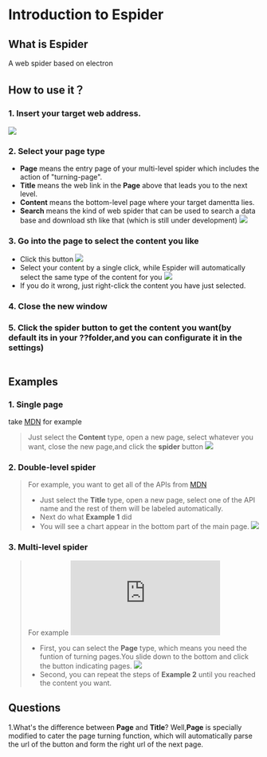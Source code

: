 # Introduction to Espider
## What is Espider
A web spider based on electron

## How to use it？
### 1. Insert your target web address.
![](https://user-images.githubusercontent.com/21007696/47963742-2152d800-e06b-11e8-9fbe-728e5bbfefbc.png)

### 2. Select your page type
* **Page** means the entry page of your multi-level spider which includes the action of "turning-page".
* **Title** means the web link in the **Page** above that leads you to the next level.
* **Content** means the bottom-level page where your target damentta lies.
* **Search** means the kind of web spider that can be used to search a data base and download sth like that
(which is still under development)
![](https://user-images.githubusercontent.com/21007696/47963767-6545dd00-e06b-11e8-9f06-1b33067da483.png)

### 3. Go into the page to select the content you like
* Click this button
![](https://user-images.githubusercontent.com/21007696/47964090-92948a00-e06f-11e8-952b-5b4ac460121b.png)
* Select your content by a single click, while Espider will automatically select the same type of the content for you
![](https://user-images.githubusercontent.com/21007696/47964116-e1daba80-e06f-11e8-9060-b19e006c64b0.png)
* If you do it wrong, just right-click the content you have just selected. 

### 4. Close the new window

### 5. Click the spider button to get the content you want(by default its in your ??folder,and you can configurate it in the settings)
![]()

## Examples
### 1. Single page      
take [MDN](https://developer.mozilla.org/en-US/docs/Web/API/Selection) for example      
>Just select the **Content** type, open a new page, select whatever you want, close the new page,and click the **spider** button
  ![](https://user-images.githubusercontent.com/21007696/47964299-b7d6c780-e072-11e8-909c-8a223a66fd5d.png)

### 2. Double-level spider
>For example, you want to get all of the APIs from [MDN](https://developer.mozilla.org/zh-CN/docs/Web/API)
>* Just select the **Title** type, open a new page, select one of the API name and the rest of them will be labeled automatically.
>* Next do what **Example 1** did
>* You will see a chart appear in the bottom part of the main page.
>![](https://user-images.githubusercontent.com/21007696/47966017-aac4d300-e088-11e8-8426-1f7a36fd805b.png)

### 3. Multi-level spider
>For example
>![Its a chinese job hunt website](https://search.51job.com/list/180200,000000,0000,00,9,99,%25E8%258B%25B1%25E8%25AF%25AD%25E8%2580%2581%25E5%25B8%2588%2B%25E5%2588%259D%25E4%25B8%25AD,2,1.html?lang=c&stype=1&postchannel=0000&workyear=99&cotype=99&degreefrom=99&jobterm=99&companysize=99&lonlat=0%2C0&radius=-1&ord_field=0&confirmdate=9&fromType=1&dibiaoid=0&address=&line=&specialarea=00&from=&welfare=)
>* First, you can select the **Page** type, which means you need the funtion of turning pages.You slide down to the bottom and click the button indicating pages.
>![](https://user-images.githubusercontent.com/21007696/47966071-3cccdb80-e089-11e8-83bd-d4305660aebb.png)
>* Second, you can repeat the steps of **Example 2** until you reached the content you want.

## Questions   
   1.What's the difference between **Page** and **Title**?
   Well,**Page** is specially modified to cater the page turning function, which will automatically parse the url of the button and form the right url of the next page.
